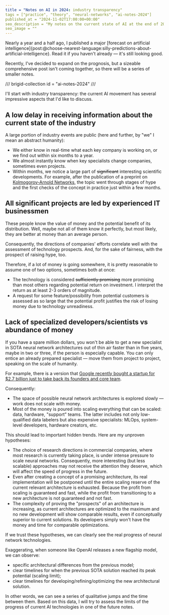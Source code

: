 ```yaml
---
title = "Notes on AI in 2024: industry transparency"
tags = ["practice", "theory", "neural-networks", "ai-notes-2024"]
published_at = "2024-11-02T17:00:00+00:00"
seo_description = "My notes on the current state of AI at the end of 2024, this part is about industry transparency."
seo_image = ""
---
```


Nearly a year and a half ago, I published a major [forecast on artificial intelligence]{post:@choose-nearest-language:silly-predictions-about-artificial-intelligence}. Read it if you haven't already — it's still looking good.

Recently, I've decided to expand on the prognosis, but a sizeable comprehensive post isn't coming together, so there will be a series of smaller notes.

/// brigid-collection
id = "ai-notes-2024"
///

I'll start with industry transparency: the current AI movement has several impressive aspects that I'd like to discuss.

<!-- more -->

## A low delay in receiving information about the current state of the industry

A large portion of industry events are public (here and further, by "we" I mean an abstract humanity):

- We either know in real-time what each key company is working on, or we find out within six months to a year.
- We almost instantly know when key specialists change companies, sometimes even projects.
- Within months, we notice a large part of ~~significant~~ interesting scientific developments. For example, after the publication of a preprint on [Kolmogorov-Arnold Networks](https://arxiv.org/abs/2404.19756), the topic went through stages of hype and the first checks of the concept in practice just within a few months.

## All significant projects are led by experienced IT businessmen

These people know the value of money and the potential benefit of its distribution. Well, maybe not all of them know it perfectly, but most likely, they are better at money than an average person.

Consequently, the directions of companies' efforts correlate well with the assessment of technology prospects. And, for the sake of fairness, with the prospect of raising hype, too.

Therefore, if a lot of money is going somewhere, it is pretty reasonable to assume one of two options, sometimes both at once:

- The technology is considered ~~sufficiently promising~~ more promising than most others regarding potential return on investment. I interpret the return as at least 2-3 orders of magnitude.
- A request for some feature/possibility from potential customers is assessed as so large that the potential profit justifies the risk of losing money due to technology unreadiness.

## Lack of specialized developers/scientists vs abundance of money

If you have a spare million dollars, you won't be able to get a new specialist in SOTA neural network architectures out of thin air faster than in five years, maybe in two or three, if the person is especially capable. You can only entice an already prepared specialist — move them from project to project, speaking on the scale of humanity.

For example, there is a version that [Google recently bought a startup for $2.7 billion just to take back its founders and core team](https://www.linkedin.com/pulse/analyzing-googles-characterai-acquisition-sramana-mitra-iramc/).

Consequently:

- The space of possible neural network architectures is explored slowly — work does not scale with money.
- Most of the money is poured into scaling everything that can be scaled: data, hardware, "support" teams. The latter includes not only low-qualified data labelers but also expensive specialists: MLOps, system-level developers, hardware creators, etc.

This should lead to important hidden trends. Here are my unproven hypotheses:

- The choice of research directions in commercial companies, where most research is currently taking place, is under intense pressure to scale neural networks. Consequently, more interesting (but less scalable) approaches may not receive the attention they deserve, which will affect the speed of progress in the future.
- Even after creating a concept of a promising architecture, its real implementation will be postponed until the entire scaling reserve of the current relevant architecture is exhausted. Because the profit from scaling is guaranteed and fast, while the profit from transitioning to a new architecture is not guaranteed and not fast.
- The complexity of proving the "prospects" of an architecture is increasing, as current architectures are optimized to the maximum and no new development will show comparable results, even if conceptually superior to current solutions. Its developers simply won't have the money and time for comparable optimizations.

If we trust these hypotheses, we can clearly see the real progress of neural network technologies.

Exaggerating, when someone like OpenAI releases a new flagship model, we can observe:

- specific architectural differences from the previous model;
- clear timelines for when the previous SOTA solution reached its peak potential (scaling limit);
- clear timelines for developing/refining/optimizing the new architectural solution.

In other words, we can see a series of qualitative jumps and the time between them. Based on this data, I will try to assess the limits of the progress of current AI technologies in one of the future notes.
